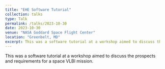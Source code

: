 ```yaml
---
title: "EHE Software Tutorial"
collection: talks
type: Talk
permalink: /talks/2023-10-30
date: 2023-10-30
venue: "NASA Goddard Space Flight Center"
location: "Greenbelt, MD"
excerpt: This was a software tutorial at a workshop aimed to discuss the prospects and requirements for a space VLBI mission.
---
```


This was a software tutorial at a workshop aimed to discuss the prospects and requirements for a space VLBI mission.